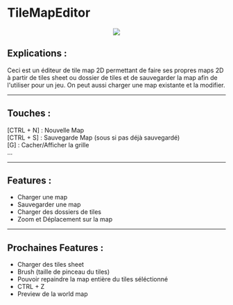 # TileMapEditor


<div align="center">
    <img src="https://art.ngfiles.com/images/1847000/1847557_realporter_summer-sunset-spyro-fan-art.gif?f1622138766">
</div>

## Explications :
Ceci est un éditeur de tile map 2D permettant de faire ses propres maps 2D à partir de tiles sheet ou dossier de tiles et de sauvegarder la map afin de l'utiliser pour un jeu. On peut aussi charger une map existante et la modifier.  
___
## Touches :
[CTRL + N] : Nouvelle Map  
[CTRL + S] : Sauvegarde Map (sous si pas déjà sauvegardé)  
[G] : Cacher/Afficher la grille  
...
___
## Features :
- Charger une map
- Sauvegarder une map
- Charger des dossiers de tiles
- Zoom et Déplacement sur la map
___

## Prochaines Features :
- Charger des tiles sheet
- Brush (taille de pinceau du tiles)
- Pouvoir repaindre la map entière du tiles séléctionné
- CTRL + Z 
- Preview de la world map
